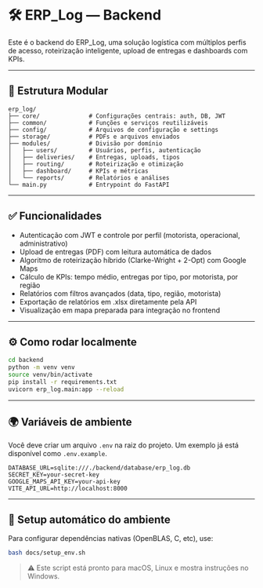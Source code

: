 # 🛠️ ERP_Log — Backend

Este é o backend do ERP_Log, uma solução logística com múltiplos perfis de acesso, roteirização inteligente, upload de entregas e dashboards com KPIs.

---

## 📁 Estrutura Modular

```
erp_log/
├── core/              # Configurações centrais: auth, DB, JWT
├── common/            # Funções e serviços reutilizáveis
├── config/            # Arquivos de configuração e settings
├── storage/           # PDFs e arquivos enviados
├── modules/           # Divisão por domínio
│   ├── users/         # Usuários, perfis, autenticação
│   ├── deliveries/    # Entregas, uploads, tipos
│   ├── routing/       # Roteirização e otimização
│   ├── dashboard/     # KPIs e métricas
│   └── reports/       # Relatórios e análises
└── main.py            # Entrypoint do FastAPI
```

---

## ✅ Funcionalidades

- Autenticação com JWT e controle por perfil (motorista, operacional, administrativo)
- Upload de entregas (PDF) com leitura automática de dados
- Algoritmo de roteirização híbrido (Clarke-Wright + 2-Opt) com Google Maps
- Cálculo de KPIs: tempo médio, entregas por tipo, por motorista, por região
- Relatórios com filtros avançados (data, tipo, região, motorista)
- Exportação de relatórios em .xlsx diretamente pela API
- Visualização em mapa preparada para integração no frontend

---

## ⚙️ Como rodar localmente

```bash
cd backend
python -m venv venv
source venv/bin/activate
pip install -r requirements.txt
uvicorn erp_log.main:app --reload
```

---

## 🌍 Variáveis de ambiente

Você deve criar um arquivo `.env` na raiz do projeto. Um exemplo já está disponível como `.env.example`.

```env
DATABASE_URL=sqlite:///./backend/database/erp_log.db
SECRET_KEY=your-secret-key
GOOGLE_MAPS_API_KEY=your-api-key
VITE_API_URL=http://localhost:8000
```

---

## 🧰 Setup automático do ambiente

Para configurar dependências nativas (OpenBLAS, C, etc), use:

```bash
bash docs/setup_env.sh
```

> ⚠️ Este script está pronto para macOS, Linux e mostra instruções no Windows.